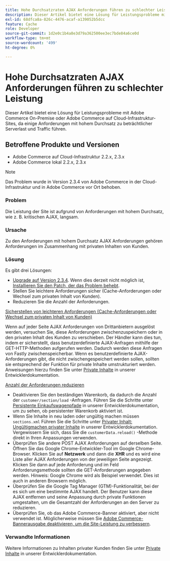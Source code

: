 ```yaml
---
title: Hohe Durchsatzraten AJAX Anforderungen führen zu schlechter Leistung
description: Dieser Artikel bietet eine Lösung für Leistungsprobleme mit Adobe Commerce On-Premise oder Adobe Commerce auf Cloud-Infrastruktur-Sites, da einige Anforderungen mit hohem Durchsatz zu beträchtlicher Serverlast und Traffic führen.
exl-id: 68dfca8a-826c-4476-acaf-a139052b5dcc
feature: Cache
role: Developer
source-git-commit: 1d2e0c1b4a8e3d79a362500ee3ec7bde84a6ce0d
workflow-type: tm+mt
source-wordcount: '499'
ht-degree: 0%

---
```


# Hohe Durchsatzraten AJAX Anforderungen führen zu schlechter Leistung

Dieser Artikel bietet eine Lösung für Leistungsprobleme mit Adobe Commerce On-Premise oder Adobe Commerce auf Cloud-Infrastruktur-Sites, da einige Anforderungen mit hohem Durchsatz zu beträchtlicher Serverlast und Traffic führen.

## Betroffene Produkte und Versionen

* Adobe Commerce auf Cloud-Infrastruktur 2.2.x, 2.3.x
* Adobe Commerce lokal 2.2.x, 2.3.x

>[!NOTE]
>
>Das Problem wurde in Version 2.3.4 von Adobe Commerce in der Cloud-Infrastruktur und in Adobe Commerce vor Ort behoben.

### Problem

Die Leistung der Site ist aufgrund von Anforderungen mit hohem Durchsatz, wie z. B. kritischen AJAX, langsam.

### Ursache

Zu den Anforderungen mit hohem Durchsatz AJAX Anforderungen gehören Anforderungen im Zusammenhang mit privaten Inhalten von Kunden.

### Lösung

Es gibt drei Lösungen:

* [Upgrade auf Version 2.3.4](https://devdocs.magento.com/cloud/project/project-upgrade.html). Wenn dies derzeit nicht möglich ist, [Installieren Sie den Patch, der das Problem behebt](/help/troubleshooting/known-issues-patches-attached/performance-issues-caused-by-excessive-ajax-requests.md).
* Stellen Sie leichtere Anforderungen sicher (Cache-Anforderungen oder Wechsel zum privaten Inhalt von Kunden).
* Reduzieren Sie die Anzahl der Anforderungen.

<u>Sicherstellen von leichteren Anforderungen (Cache-Anforderungen oder Wechsel zum privaten Inhalt von Kunden)</u>

Wenn auf jeder Seite AJAX Anforderungen von Drittanbietern ausgelöst werden, versuchen Sie, diese Anforderungen zwischenzuspeichern oder in den privaten Inhalt des Kunden zu verschieben. Der Händler kann dies tun, indem er sicherstellt, dass benutzerdefinierte AJAX-Anfragen mithilfe der GET-HTTP-Methoden aufgerufen werden. Dadurch werden diese Anfragen von Fastly zwischenspeicherbar. Wenn es benutzerdefinierte AJAX-Anforderungen gibt, die nicht zwischengespeichert werden sollen, sollten sie entsprechend der Funktion für private Inhalte umstrukturiert werden. Anweisungen hierzu finden Sie unter [Private Inhalte](https://devdocs.magento.com/guides/v2.3/extension-dev-guide/cache/page-caching/private-content.html) in unserer Entwicklerdokumentation.

<u>Anzahl der Anforderungen reduzieren</u>

* Deaktivieren Sie den beständigen Warenkorb, da dadurch die Anzahl der `customer/section/load` -Anfragen. Führen Sie die Schritte unter [Persistente Einkaufswagenpfade](https://devdocs.magento.com/guides/v2.3/config-guide/prod/config-reference-most.html#persistent-shopping-cart-paths) in unserer Entwicklerdokumentation, um zu sehen, ob persistenter Warenkorb aktiviert ist.
* Wenn Sie Inhalte in neu laden oder ungültig machen müssen `sections.xml` Führen Sie die Schritte unter [Privater Inhalt: Ungültigmachen privater Inhalte](https://devdocs.magento.com/guides/v2.3/extension-dev-guide/cache/page-caching/private-content.html#invalidate-private-content) in unserer Entwicklerdokumentation. Vergewissern Sie sich, dass Sie die `customerData.reload()` -Methode direkt in Ihren Anpassungen verwenden.
* Überprüfen Sie andere POST AJAX Anforderungen auf derselben Seite. Öffnen Sie das Google Chrome-Entwickler-Tool im Google Chrome-Browser. Klicken Sie auf **Netzwerk** und dann die **XHR** und es wird eine Liste aller AJAX Anforderungen von der jeweiligen Seite angezeigt. Klicken Sie dann auf jede Anforderung und im Feld Anforderungsmethode sollten die GET-Anforderungen angegeben werden. Hinweis: Google Chrome wird als Beispiel verwendet. Dies ist auch in anderen Browsern möglich.
* Überprüfen Sie die Google Tag Manager (GTM)-Funktionalität, bei der es sich um eine bestimmte AJAX handelt. Der Benutzer kann diese AJAX entfernen und seine Anpassung durch private Funktionen umgestalten, um die Gesamtzahl der Anforderungen an den Server zu reduzieren.
* Überprüfen Sie, ob das Adobe Commerce-Banner aktiviert, aber nicht verwendet ist. Möglicherweise müssen Sie [Adobe Commerce-Bannerausgabe deaktivieren, um die Site-Leistung zu verbessern](/help/troubleshooting/miscellaneous/disable-magento-banner-output-to-improve-site-performance.md).

### Verwandte Informationen

Weitere Informationen zu Inhalten privater Kunden finden Sie unter [Private Inhalte](https://devdocs.magento.com/guides/v2.3/extension-dev-guide/cache/page-caching/private-content.html?itm_source=devdocs&amp;itm_medium=search_page&amp;itm_campaign=federated_search&amp;itm_term=ajax%20requests) in unserer Entwicklerdokumentation.
